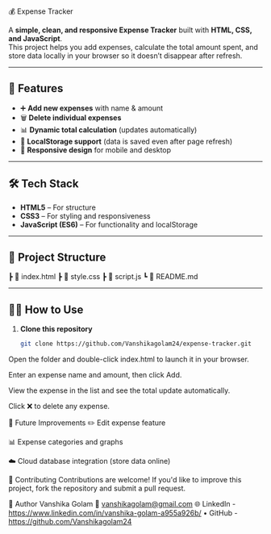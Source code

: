 💰 Expense Tracker

A **simple, clean, and responsive Expense Tracker** built with **HTML, CSS, and JavaScript**.  
This project helps you add expenses, calculate the total amount spent, and store data locally in your browser so it doesn’t disappear after refresh.

---

## 🚀 Features
- ➕ **Add new expenses** with name & amount  
- 🗑️ **Delete individual expenses**  
- 📊 **Dynamic total calculation** (updates automatically)  
- 💾 **LocalStorage support** (data is saved even after page refresh)  
- 📱 **Responsive design** for mobile and desktop  

---

## 🛠️ Tech Stack
- **HTML5** – For structure  
- **CSS3** – For styling and responsiveness  
- **JavaScript (ES6)** – For functionality and localStorage  

---

## 📂 Project Structure
┣ 📄 index.html 
┣ 📄 style.css 
┣ 📄 script.js 
┗ 📄 README.md

---

## 🧑‍💻 How to Use
1. **Clone this repository**
   ```bash
   git clone https://github.com/Vanshikagolam24/expense-tracker.git
Open the folder and double-click index.html to launch it in your browser.

Enter an expense name and amount, then click Add.

View the expense in the list and see the total update automatically.

Click ❌ to delete any expense.

🌱 Future Improvements
✏️ Edit expense feature

📊 Expense categories and graphs

☁️ Cloud database integration (store data online)

🙌 Contributing
Contributions are welcome!
If you'd like to improve this project, fork the repository and submit a pull request.

👩 Author
Vanshika Golam
📧 vanshikagolam@gmail.com
🌐 LinkedIn - https://www.linkedin.com/in/vanshika-golam-a955a926b/
• GitHub - https://github.com/Vanshikagolam24
